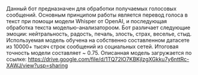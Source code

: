 Данный бот предназначен для обработки получаемых голосовых сообщений. Основным принципом работы является перевод голоса в текст при помощи модели Whisper от OpenAI, и последующая обработка текста моделью-анализатороом.
Бот различает следующие эмоции: нейтральность, радость, печаль, злость, страх, веселье, стыд.
Используемая модель обучена на собственно составленном датасете из 10000+ тысяч строк сообщений из социальных сетей. Итоговая точность модели составляет ~ 0.75.
Описанная модель загружается по ссылке: https://drive.google.com/file/d/1TQ72lO7KBKjIzgXGkku7y6nttRc-XAWJ/view?usp=sharing
